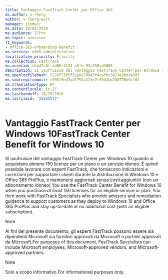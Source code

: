 ```yaml
---
title: Vantaggio FastTrack Center per Office 365
ms.author: v-rberg
author: v-rberg-msft
manager: jimmuir
ms.date: 10/01/2018
ms.audience: ITPro
ms.topic: overview
f1_keywords:
- office-365-onboarding-benefit
ms.service: o365-administration
localization_priority: Priority
ms.collection: FastTrack
ms.assetid: cb4d7c0f-ad86-4134-a5fe-92a250cd3003
description: Si usufruisce del vantaggio FastTrack Center per Windows 10 quando si acquistano * almeno* 150 licenze per un servizio o piano idoneo.
ms.openlocfilehash: 5226f73f5f31e087d045f4caf0c3013e8bdc43d3
ms.sourcegitcommit: c993f9ed7adf792a123e7c59d1bb280776b9cf02
ms.translationtype: HT
ms.contentlocale: it-IT
ms.lasthandoff: 10/15/2018
ms.locfileid: "25565572"
---
```

# <a name="fasttrack-center-benefit-for-windows-10"></a><span data-ttu-id="68e28-103">Vantaggio FastTrack Center per Windows 10</span><span class="sxs-lookup"><span data-stu-id="68e28-103">FastTrack Center Benefit for Windows 10</span></span>

<span data-ttu-id="68e28-p101">Si usufruisce del vantaggio FastTrack Center per Windows 10 quando si acquistano *almeno* 150 licenze per un piano o un servizio idoneo.  È quindi possibile lavorare con esperti FastTrack, che forniscono indicazioni e correzioni per supportare i clienti durante la distribuzione di Windows 10 e Office 365 ProPlus, e mantenersi aggiornati senza costi aggiuntivi (con un abbonamento idoneo).</span><span class="sxs-lookup"><span data-stu-id="68e28-p101">You use the FastTrack Center Benefit for Windows 10 when you purchase  *at least*  150 licenses for an eligible service or plan.  You then work with FastTrack Specialists who provide advisory and remediation guidance to support customers as they deploy to Windows 10 and Office 365 ProPlus and stay up-to-date at no additional cost (with an eligible subscription).</span></span> 
  
> [!NOTE]
> <span data-ttu-id="68e28-106">Ai fini del presente documento, gli esperti FastTrack possono essere sia dipendenti Microsoft sia fornitori approvati da Microsoft o partner approvati da Microsoft.</span><span class="sxs-lookup"><span data-stu-id="68e28-106">For purposes of this document, FastTrack Specialists can include Microsoft employees, Microsoft-approved vendors, and Microsoft-approved partners.</span></span> 
    
> [!NOTE]
> <span data-ttu-id="68e28-107">Solo a scopo informativo.</span><span class="sxs-lookup"><span data-stu-id="68e28-107">For informational purposes only.</span></span> 
  

  

 